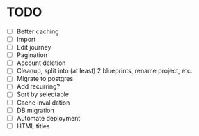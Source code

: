 # TODO
- [ ] Better caching
- [ ] Import
- [ ] Edit journey
- [ ] Pagination
- [ ] Account deletion
- [ ] Cleanup, split into (at least) 2 blueprints, rename project, etc.
- [ ] Migrate to postgres
- [ ] Add recurring?
- [ ] Sort by selectable
- [ ] Cache invalidation
- [ ] DB migration
- [ ] Automate deployment
- [ ] HTML titles